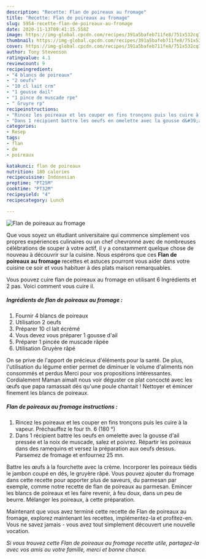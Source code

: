 ```yaml
---
description: "Recette: Flan de poireaux au fromage"
title: "Recette: Flan de poireaux au fromage"
slug: 5954-recette-flan-de-poireaux-au-fromage
date: 2020-11-13T09:41:15.558Z
image: https://img-global.cpcdn.com/recipes/391a5bafeb711fe8/751x532cq70/flan-de-poireaux-au-fromage-photo-principale-de-la-recette.jpg
thumbnail: https://img-global.cpcdn.com/recipes/391a5bafeb711fe8/751x532cq70/flan-de-poireaux-au-fromage-photo-principale-de-la-recette.jpg
cover: https://img-global.cpcdn.com/recipes/391a5bafeb711fe8/751x532cq70/flan-de-poireaux-au-fromage-photo-principale-de-la-recette.jpg
author: Tony Stevenson
ratingvalue: 4.1
reviewcount: 9
recipeingredient:
- "4 blancs de poireaux"
- "2 oeufs"
- "10 cl lait crm"
- "1 gousse dail"
- "1 pince de muscade rpe"
- " Gruyre rp"
recipeinstructions:
- "Rincez les poireaux et les couper en fins tronçons puis les cuire à la vapeur. Préchauffez le four th. 6 (180 °)"
- "Dans 1 récipient battre les oeufs en omelette avec la gousse d&#39;ail pressée et la noix de muscade, salez et poivrez. Répartir les poireaux dans des ramequins et versez la préparation aux oeufs dessus. Parsemez de fromage et enfournez 25 mn."
categories:
- Resep
tags:
- flan
- de
- poireaux

katakunci: flan de poireaux 
nutrition: 180 calories
recipecuisine: Indonesian
preptime: "PT25M"
cooktime: "PT32M"
recipeyield: "4"
recipecategory: Lunch

---
```



![Flan de poireaux au fromage](https://img-global.cpcdn.com/recipes/391a5bafeb711fe8/751x532cq70/flan-de-poireaux-au-fromage-photo-principale-de-la-recette.jpg)

Que vous soyez un étudiant universitaire qui commence simplement vos propres expériences culinaires ou un chef chevronné avec de nombreuses célébrations de souper à votre actif, il y a constamment quelque chose de nouveau à découvrir sur la cuisine. Nous espérons que ces <strong> Flan de poireaux au fromage </strong> recettes et astuces pourront vous aider dans votre cuisine ce soir et vous habituer à des plats maison remarquables.

<!--inarticleads1-->

Vous pouvez cuire flan de poireaux au fromage en utilisant 6 Ingrédients et 2 pas. Voici comment vous cuire il.

##### Ingrédients de flan de poireaux au fromage :

1. Fournir 4 blancs de poireaux
1. Utilisation 2 oeufs
1. Préparer 10 cl lait écrémé
1. Vous devez vous préparer 1 gousse d&#39;ail
1. Préparer 1 pincée de muscade râpée
1. Utilisation  Gruyère râpé


On se prive de l&#39;apport de précieux d&#39;éléments pour la santé. De plus, l&#39;utilisation du légume entier permet de diminuer le volume d&#39;aliments non consommés et perdus Merci pour vos propositions intéressantes. Cordialement Maman aimait nous voir déguster ce plat concocté avec les œufs que papa ramassait dès qu&#39;une poule chantait ! Nettoyer et émincer finement les blancs de poireaux. 

<!--inarticleads2-->

##### Flan de poireaux au fromage instructions :

1. Rincez les poireaux et les couper en fins tronçons puis les cuire à la vapeur. Préchauffez le four th. 6 (180 °)
1. Dans 1 récipient battre les oeufs en omelette avec la gousse d&#39;ail pressée et la noix de muscade, salez et poivrez. Répartir les poireaux dans des ramequins et versez la préparation aux oeufs dessus. Parsemez de fromage et enfournez 25 mn.


Battre les œufs à la fourchette avec la crème. Incorporer les poireaux tiédis le jambon coupé en dés, le gruyère râpé. Vous pouvez ajouter du fromage dans cette recette pour apporter plus de saveurs, du parmesan par exemple, comme notre recette de flan de poireaux au parmesan. Emincer les blancs de poireaux et les faire revenir, à feu doux, dans un peu de beurre. Mélanger les poireaux, à cette préparation. 

<!--inarticleads1-->

<p>
Maintenant que vous avez terminé cette recette de Flan de poireaux au fromage, explorez maintenant les recettes, implémentez-la et profitez-en. Vous ne savez jamais - vous avez tout simplement découvert une nouvelle vocation.
</p>

<p>
<i>Si vous trouvez cette Flan de poireaux au fromage recette utile, partagez-la avec vos amis ou votre famille, merci et bonne chance.</i>
</p>
